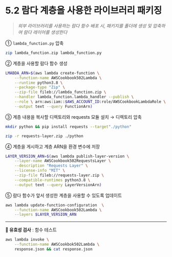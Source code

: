 # 5.2 람다 계층을 사용한 라이브러리 패키징

> _외부 라이브러리를 사용하는 람다 함수 배포 시, 패키지를 폴더에 생성 및 압축하여 람다 레이어를 생성한다_

① `lambda_function.py` 압축

```bash
zip lambda_function.zip lambda_function.py
```

② 계층을 사용할 람다 함수 생성

```bash
LMABDA_ARN=$(aws lambda create-function \
	--function-name AWSCookbook502Lambda \
	--runtime python3.8 \
	--package-type "Zip" \
	--zip-file fileb://lambda_function.zip \
	--handler lambda_function.lambda_handler --publish \
	--role \ arn:aws:iam::$AWS_ACCOUNT_ID:role/AWSCookbookLambdaRole \
	--output text --query FunctionArn)
```

③ 계층 내용을 복사할 디렉토리와 requests 모듈 설치 → 디렉토리 압축

```bash
mkdir python && pip install requests --target"./python"

zip -r requests-layer.zip ./python
```

④ 계층을 게시하고 계층 ARN을 환경 변수에 저장

```bash
LAYER_VERSION_ARN=$(aws lambda publish-layer-version \
	--layer-name AWSCookbook502RequestsLayer \
	--description "Requests Layer" \
	--license-info "MIT" \
	--zip-file fileb://requests-layer.zip \
	--compatible-runtimes python3.8 \
	--output text --query LayerVersionArn)
```

⑤ 람다 함수가 앞서 생성한 계층을 사용할 수 있도록 업데이트

```bash
aws lambda update-function-configuration  \
	--function-name AWSCookbook502Lambda \
	--layers $LAYER_VERSION_ARN
```

---

**🥕 유효성 검사** : 함수 테스트

```bash
aws lambda invoke \
	--function-name AWSCookbok502Lambda \
	response.json && cat response.json
```
